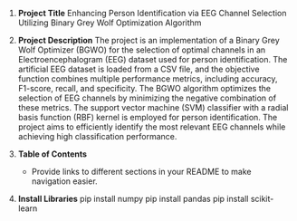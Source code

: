 1. **Project Title**
Enhancing Person Identification via EEG Channel Selection Utilizing Binary Grey Wolf Optimization Algorithm

2. **Project Description**
The project is an implementation of a Binary Grey Wolf Optimizer (BGWO) for the selection of optimal channels in an Electroencephalogram (EEG) dataset used for person identification. The artificial EEG dataset is loaded from a CSV file, and the objective function combines multiple performance metrics, including accuracy, F1-score, recall, and specificity. The BGWO algorithm optimizes the selection of EEG channels by minimizing the negative combination of these metrics. The support vector machine (SVM) classifier with a radial basis function (RBF) kernel is employed for person identification. The project aims to efficiently identify the most relevant EEG channels while achieving high classification performance.

3. **Table of Contents**
   - Provide links to different sections in your README to make navigation easier.

4. **Install Libraries**
pip install numpy
pip install pandas
pip install scikit-learn

